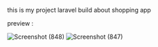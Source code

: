 this is my project laravel build about shopping app


preview :

![Screenshot (848)](https://github.com/ahmdirvn/LARAVEL-WEB---SHOPPING-/assets/98068506/4b321f27-490d-430e-92fa-2231eb427f93)
![Screenshot (847)](https://github.com/ahmdirvn/LARAVEL-WEB---SHOPPING-/assets/98068506/dd5b4b45-4fcb-4a51-ac27-247fce0b440e)

